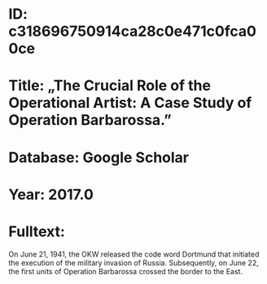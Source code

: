# ID: c318696750914ca28c0e471c0fca00ce
# Title: „The Crucial Role of the Operational Artist: A Case Study of Operation Barbarossa.”
# Database: Google Scholar
# Year: 2017.0
# Fulltext:
On June 21, 1941, the OKW released the code word Dortmund that initiated the execution of the military invasion of Russia.
Subsequently, on June 22, the first units of Operation Barbarossa crossed the border to the East.